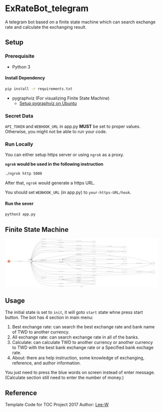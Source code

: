 # ExRateBot_telegram

A telegram bot based on a finite state machine which can search exchange rate and calculate the exchanging result.

## Setup

### Prerequisite
* Python 3

#### Install Dependency
```sh
pip install -r requirements.txt
```

* pygraphviz (For visualizing Finite State Machine)
    * [Setup pygraphviz on Ubuntu](http://www.jianshu.com/p/a3da7ecc5303)

### Secret Data

`API_TOKEN` and `WEBHOOK_URL` in app.py **MUST** be set to proper values.
Otherwise, you might not be able to run your code.

### Run Locally
You can either setup https server or using `ngrok` as a proxy.

**`ngrok` would be used in the following instruction**

```sh
./ngrok http 5000
```

After that, `ngrok` would generate a https URL.

You should set `WEBHOOK_URL` (in app.py) to `your-https-URL/hook`.

#### Run the sever

```sh
python3 app.py
```

## Finite State Machine
![fsm](./img/show-fsm.png)

## Usage
The initial state is set to `init`, it will goto `start` state whne press start button.
The bot has 4 section in main menu:
1. Best exchange rate: can search the best exchange rate and bank name of TWD to another currency.
2. All exchange rate: can search exchange rate in all of the banks.
3. Calculate: can calculate TWD to another currency or another currency to TWD with the best bank exchange rate or a Specified bank exchage rate.
4. About: there ara help instruction, some knowledge of exchanging, reference, and author information. 

You just need to press the blue words on screen instead of enter message.
(Calculate section still need to enter the number of money.)

## Reference
Template Code for TOC Project 2017 Author: [Lee-W](https://github.com/Lee-W)
